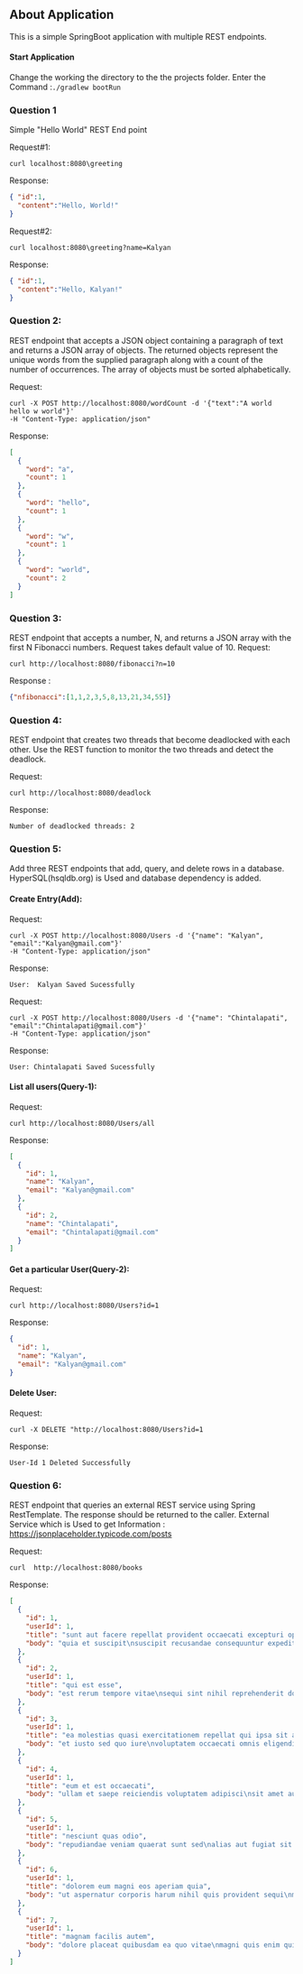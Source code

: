 ## About Application
This is a simple SpringBoot application with multiple REST endpoints.

#### Start Application
Change the working the directory to the the projects folder.
Enter the Command :`./gradlew bootRun`

### Question 1
Simple "Hello World" REST End point

Request#1:
```
curl localhost:8080\greeting
```

Response:
```json
{ "id":1,
  "content":"Hello, World!"
}
```

Request#2:
```
curl localhost:8080\greeting?name=Kalyan
```

Response:
```json
{ "id":1,
  "content":"Hello, Kalyan!"
}
```

### Question 2:
REST endpoint that accepts a JSON object containing a paragraph of text and returns a JSON array of objects. The returned objects represent the unique words from the supplied paragraph along with a count of the number of occurrences. The array of objects must be sorted alphabetically.


Request:
```
curl -X POST http://localhost:8080/wordCount -d '{"text":"A world hello w world"}'
-H "Content-Type: application/json"
```
Response:
```json
[
  {
    "word": "a",
    "count": 1
  },
  {
    "word": "hello",
    "count": 1
  },
  {
    "word": "w",
    "count": 1
  },
  {
    "word": "world",
    "count": 2
  }
]
```

### Question 3:
REST endpoint that accepts a number, N, and returns a JSON array with the first N Fibonacci numbers. 
Request takes default value of 10.
Request:
```
curl http://localhost:8080/fibonacci?n=10
```
Response : 
```json
{"nfibonacci":[1,1,2,3,5,8,13,21,34,55]}
```

### Question 4:
REST endpoint that creates two threads that become deadlocked with each other. Use the REST function to monitor the two threads and detect the deadlock.

Request:
```
curl http://localhost:8080/deadlock

```
Response:
```
Number of deadlocked threads: 2
```

### Question 5:
Add three REST endpoints that add, query, and delete rows in a database.
HyperSQL(hsqldb.org) is Used and database dependency is added.

#### Create Entry(Add): 
Request:
```
curl -X POST http://localhost:8080/Users -d '{"name": "Kalyan", "email":"Kalyan@gmail.com"}' 
-H "Content-Type: application/json"
```
Response:
```
User:  Kalyan Saved Sucessfully
```

Request:
```
curl -X POST http://localhost:8080/Users -d '{"name": "Chintalapati", "email":"Chintalapati@gmail.com"}'
-H "Content-Type: application/json"
```
Response:
```
User: Chintalapati Saved Sucessfully 
```

#### List all users(Query-1):
 
Request: 
```
curl http://localhost:8080/Users/all 
```
Response:
```json
[
  {
    "id": 1,
    "name": "Kalyan",
    "email": "Kalyan@gmail.com"
  },
  {
    "id": 2,
    "name": "Chintalapati",
    "email": "Chintalapati@gmail.com"
  }
]
```

#### Get a particular User(Query-2):
 
Request: 
```
curl http://localhost:8080/Users?id=1
```
Response:
```json
{
  "id": 1,
  "name": "Kalyan",
  "email": "Kalyan@gmail.com"
}
```

#### Delete User:

Request:
```
curl -X DELETE "http://localhost:8080/Users?id=1
```

Response:
```
User-Id 1 Deleted Successfully
```


### Question 6:
REST endpoint that queries an external REST service using Spring RestTemplate. The response should be returned to the caller. 
External Service which is Used to get Information : https://jsonplaceholder.typicode.com/posts

 
Request:
```
curl  http://localhost:8080/books
```

Response:
```json
[
  {
    "id": 1,
    "userId": 1,
    "title": "sunt aut facere repellat provident occaecati excepturi optio reprehenderit",
    "body": "quia et suscipit\nsuscipit recusandae consequuntur expedita et cum\nreprehenderit molestiae ut ut quas totam\nnostrum rerum est autem sunt rem eveniet architecto"
  },
  {
    "id": 2,
    "userId": 1,
    "title": "qui est esse",
    "body": "est rerum tempore vitae\nsequi sint nihil reprehenderit dolor beatae ea dolores neque\nfugiat blanditiis voluptate porro vel nihil molestiae ut reiciendis\nqui aperiam non debitis possimus qui neque nisi nulla"
  },
  {
    "id": 3,
    "userId": 1,
    "title": "ea molestias quasi exercitationem repellat qui ipsa sit aut",
    "body": "et iusto sed quo iure\nvoluptatem occaecati omnis eligendi aut ad\nvoluptatem doloribus vel accusantium quis pariatur\nmolestiae porro eius odio et labore et velit aut"
  },
  {
    "id": 4,
    "userId": 1,
    "title": "eum et est occaecati",
    "body": "ullam et saepe reiciendis voluptatem adipisci\nsit amet autem assumenda provident rerum culpa\nquis hic commodi nesciunt rem tenetur doloremque ipsam iure\nquis sunt voluptatem rerum illo velit"
  },
  {
    "id": 5,
    "userId": 1,
    "title": "nesciunt quas odio",
    "body": "repudiandae veniam quaerat sunt sed\nalias aut fugiat sit autem sed est\nvoluptatem omnis possimus esse voluptatibus quis\nest aut tenetur dolor neque"
  },
  {
    "id": 6,
    "userId": 1,
    "title": "dolorem eum magni eos aperiam quia",
    "body": "ut aspernatur corporis harum nihil quis provident sequi\nmollitia nobis aliquid molestiae\nperspiciatis et ea nemo ab reprehenderit accusantium quas\nvoluptate dolores velit et doloremque molestiae"
  },
  {
    "id": 7,
    "userId": 1,
    "title": "magnam facilis autem",
    "body": "dolore placeat quibusdam ea quo vitae\nmagni quis enim qui quis quo nemo aut saepe\nquidem repellat excepturi ut quia\nsunt ut sequi eos ea sed quas"
  }
]
```

